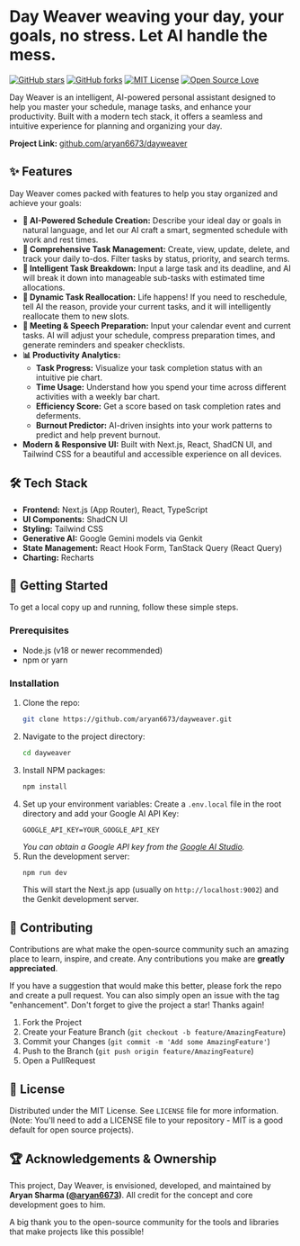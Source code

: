 
# Day Weaver  weaving your day, your goals, no stress. Let AI handle the mess.

[![GitHub stars](https://img.shields.io/github/stars/aryan6673/dayweaver?style=social)](https://github.com/aryan6673/dayweaver/stargazers)
[![GitHub forks](https://img.shields.io/github/forks/aryan6673/dayweaver?style=social)](https://github.com/aryan6673/dayweaver/network/members)
[![MIT License](https://img.shields.io/badge/License-MIT-blue.svg)](LICENSE)
[![Open Source Love](https://badges.frapsoft.com/os/v1/open-source.svg?v=103)](https://github.com/ellerbrock/open-source-badges/)

Day Weaver is an intelligent, AI-powered personal assistant designed to help you master your schedule, manage tasks, and enhance your productivity. Built with a modern tech stack, it offers a seamless and intuitive experience for planning and organizing your day.

**Project Link:** [github.com/aryan6673/dayweaver](https://github.com/aryan6673/dayweaver)

## ✨ Features

Day Weaver comes packed with features to help you stay organized and achieve your goals:

*   **🤖 AI-Powered Schedule Creation:** Describe your ideal day or goals in natural language, and let our AI craft a smart, segmented schedule with work and rest times.
*   **📝 Comprehensive Task Management:** Create, view, update, delete, and track your daily to-dos. Filter tasks by status, priority, and search terms.
*   **🧠 Intelligent Task Breakdown:** Input a large task and its deadline, and AI will break it down into manageable sub-tasks with estimated time allocations.
*   **🔄 Dynamic Task Reallocation:** Life happens! If you need to reschedule, tell AI the reason, provide your current tasks, and it will intelligently reallocate them to new slots.
*   **🎤 Meeting & Speech Preparation:** Input your calendar event and current tasks. AI will adjust your schedule, compress preparation times, and generate reminders and speaker checklists.
*   **📊 Productivity Analytics:**
    *   **Task Progress:** Visualize your task completion status with an intuitive pie chart.
    *   **Time Usage:** Understand how you spend your time across different activities with a weekly bar chart.
    *   **Efficiency Score:** Get a score based on task completion rates and deferments.
    *   **Burnout Predictor:** AI-driven insights into your work patterns to predict and help prevent burnout.
*   **Modern & Responsive UI:** Built with Next.js, React, ShadCN UI, and Tailwind CSS for a beautiful and accessible experience on all devices.

## 🛠️ Tech Stack

*   **Frontend:** Next.js (App Router), React, TypeScript
*   **UI Components:** ShadCN UI
*   **Styling:** Tailwind CSS
*   **Generative AI:** Google Gemini models via Genkit
*   **State Management:** React Hook Form, TanStack Query (React Query)
*   **Charting:** Recharts

## 🚀 Getting Started

To get a local copy up and running, follow these simple steps.

### Prerequisites

*   Node.js (v18 or newer recommended)
*   npm or yarn

### Installation

1.  Clone the repo:
    ```sh
    git clone https://github.com/aryan6673/dayweaver.git
    ```
2.  Navigate to the project directory:
    ```sh
    cd dayweaver
    ```
3.  Install NPM packages:
    ```sh
    npm install
    ```
4.  Set up your environment variables:
    Create a `.env.local` file in the root directory and add your Google AI API Key:
    ```env
    GOOGLE_API_KEY=YOUR_GOOGLE_API_KEY
    ```
    *You can obtain a Google API key from the [Google AI Studio](https://aistudio.google.com/app/apikey).*
5.  Run the development server:
    ```sh
    npm run dev
    ```
    This will start the Next.js app (usually on `http://localhost:9002`) and the Genkit development server.

## 🤝 Contributing

Contributions are what make the open-source community such an amazing place to learn, inspire, and create. Any contributions you make are **greatly appreciated**.

If you have a suggestion that would make this better, please fork the repo and create a pull request. You can also simply open an issue with the tag "enhancement".
Don't forget to give the project a star! Thanks again!

1.  Fork the Project
2.  Create your Feature Branch (`git checkout -b feature/AmazingFeature`)
3.  Commit your Changes (`git commit -m 'Add some AmazingFeature'`)
4.  Push to the Branch (`git push origin feature/AmazingFeature`)
5.  Open a PullRequest

## 📜 License

Distributed under the MIT License. See `LICENSE` file for more information. (Note: You'll need to add a LICENSE file to your repository - MIT is a good default for open source projects).

## 🏆 Acknowledgements & Ownership

This project, Day Weaver, is envisioned, developed, and maintained by **Aryan Sharma ([@aryan6673](https://github.com/aryan6673))**. All credit for the concept and core development goes to him.

A big thank you to the open-source community for the tools and libraries that make projects like this possible!
